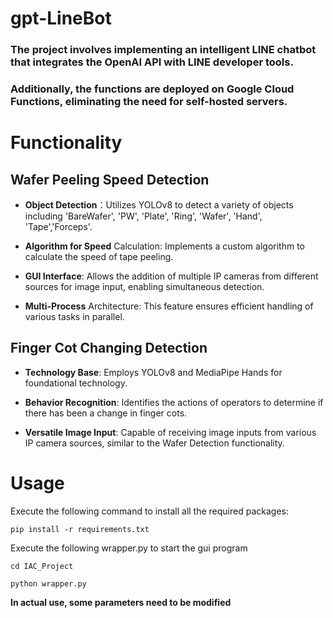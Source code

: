 # gpt-LineBot

<h3>The project involves implementing an intelligent LINE chatbot that integrates the OpenAI API with LINE developer tools.</h3>
  
<h3>Additionally, the functions are deployed on Google Cloud Functions, eliminating the need for self-hosted servers.</h3>

# Functionality

## Wafer Peeling Speed Detection
* **Object Detection**：Utilizes YOLOv8 to detect a variety of objects including 'BareWafer', 'PW', 'Plate', 'Ring', 'Wafer', 'Hand', 'Tape','Forceps'.
  
* **Algorithm for Speed** Calculation: Implements a custom algorithm to calculate the speed of tape peeling.
  
* **GUI Interface**: Allows the addition of multiple IP cameras from different sources for image input, enabling simultaneous detection.
  
* **Multi-Process** Architecture: This feature ensures efficient handling of various tasks in parallel.

## Finger Cot Changing Detection
* **Technology Base**: Employs YOLOv8 and MediaPipe Hands for foundational technology.
  
* **Behavior Recognition**: Identifies the actions of operators to determine if there has been a change in finger cots.
  
* **Versatile Image Input**: Capable of receiving image inputs from various IP camera sources, similar to the Wafer Detection functionality.

# Usage

Execute the following command to install all the required packages:

```
pip install -r requirements.txt
```

Execute the following wrapper.py to start the gui program

```
cd IAC_Project

python wrapper.py
```

**In actual use, some parameters need to be modified**

